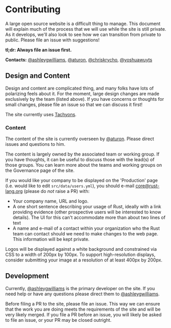 # Contributing

A large open source website is a difficult thing to manage. This document will
explain much of the process that we will use while the site is still private.
As it develops, we'll also look to see how we can transition from private to
public. Please file an issue with suggestions!

**tl;dr: Always file an issue first.**

**Contacts:** [@ashleygwilliams], [@aturon], [@chriskrycho], [@yoshuawuyts]

[@ashleygwilliams]: https://github.com/ashleygwilliams
[@aturon]: https://github.com/aturon
[@chriskrycho]: https://github.com/chriskrycho
[@yoshuawuyts]: https://github.com/yoshuawuyts

## Design and Content

Design and content are complicated thing, and many folks have lots of polarizing
feels about it. For the moment, large design changes are made exclusively by the
team (listed above). If you have concerns or thoughts for small changes, please
file an issue so that we can discuss it first!

The site currently uses [Tachyons].

[Tachyons]: http://tachyons.io/

### Content

The content of the site is currently overseen by [@aturon]. Please direct issues
and questions to him.

The content is largely owned by the associated team or working group. If you
have thoughts, it can be useful to discuss those with the lead(s) of those
groups. You can learn more about the teams and working groups on the Governance
page of the site.

If you would like your company to be displayed on the 'Production' page
(i.e. would like to edit `src/data/users.yml`), you should
e-mail core@rust-lang.org (please do *not* raise a PR) with:

 - Your company name, URL and logo.
 - A one short sentence describing your usage of Rust, ideally with a link
   providing evidence (other prospective users will be interested to
   know details). The UI for this can't accommodate more than about two
   lines of text
 - A name and e-mail of a contact within your organization who the
   Rust team can contact should we need to make changes to the web
   page. This information will be kept private.

Logos will be displayed against a white background and constrained
via CSS to a width of 200px by 100px. To support high-resolution
displays, consider submitting your image at a resolution of at least
400px by 200px.

## Development

Currently, [@ashleygwilliams] is the primary developer on the site. If
you need help or have any questions please direct them to [@ashleygwilliams].

Before filing a PR to the site, please file an issue. This way we can ensure
that the work you are doing meets the requirements of the site and will be very
likely merged.  If you file a PR before an issue, you will likely be asked to
file an issue, or your PR may be closed outright.
